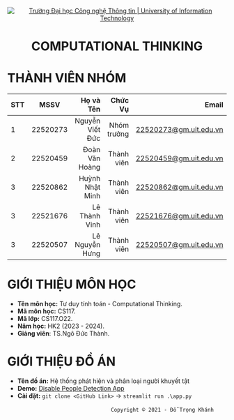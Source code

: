 <!-- Banner -->
<p align="center">
  <a href="https://www.uit.edu.vn/" title="Trường Đại học Công nghệ Thông tin" style="border: none;">
    <img src="https://i.imgur.com/WmMnSRt.png" alt="Trường Đại học Công nghệ Thông tin | University of Information Technology">
  </a>
</p>

<h1 align="center"><b>COMPUTATIONAL THINKING</b></h>

# THÀNH VIÊN NHÓM
| STT    | MSSV          | Họ và Tên              |Chức Vụ    |  Email                  |
| ------ |:-------------:| ----------------------:|----------:|-------------------------:
| 1      | 22520273      | Nguyễn Viết Đức        |Nhóm trưởng|22520273@gm.uit.edu.vn   |
| 2      | 22520459      | Đoàn Văn Hoàng         |Thành viên |22520459@gm.uit.edu.vn   |
| 3      | 22520862      | Huỳnh Nhật Minh        |Thành viên |22520862@gm.uit.edu.vn   |
| 3      | 22521676      | Lê Thành Vinh          |Thành viên |22521676@gm.uit.edu.vn   |
| 3      | 22520507      | Lê Nguyễn Hưng         |Thành viên |22520507@gm.uit.edu.vn   |

# GIỚI THIỆU MÔN HỌC
* **Tên môn học:** Tư duy tính toán - Computational Thinking.
* **Mã môn học:** CS117.
* **Mã lớp:** CS117.O22.
* **Năm học:** HK2 (2023 - 2024).
* **Giảng viên**: TS.Ngô Đức Thành.

# GIỚI THIỆU ĐỒ ÁN
* **Tên đồ án:** Hệ thống phát hiện và phân loại người khuyết tật
* **Demo:** [Disable People Detection App](https://disabledetectionappapp-lspmcbzjdxsmpudm4ddd6w.streamlit.app/)
* **Cài đặt:** `git clone <GitHub Link>` ->  `streamlit run .\app.py`
<!-- Footer -->
&emsp;&emsp;&emsp;&emsp;&emsp;&emsp;&emsp;&emsp;&emsp;&emsp;&emsp;&emsp;&emsp;&emsp;&emsp;&emsp;&emsp;`Copyright © 2021 - Đỗ Trọng Khánh`

